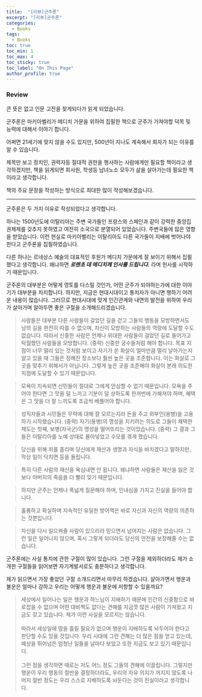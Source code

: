 ```yaml
---
title:  "[리뷰]군주론"
excerpt: "[리뷰]군주론"
categories:
  - Books
tags:
  - Books
toc: true
toc_min: 1
toc_max: 4
toc_sticky: true
toc_label: "On This Page"
author_profile: true
---
```


### Review

큰 뜻은 없고 인문 고전을 찾게되다가 읽게 되었습니다.

군주론은 마키아벨리가 메디치 가문을 위하여 집필한 책으로 군주가 가져야할 덕목 및 능력에 대해서 이야기 합니다.

어쩌면 21세기에 맞지 않을 수도 있지만, 500년이 지나도 계속해서 회자가 되는 이유를 알 수 있습니다.

제목만 보고 정치인, 권력자등 절대적 권한을 행사하는 사람에게만 필요할 책이라고 생각하겠지만, 책을 읽게되면 회사원, 학생등 남녀노소 모두가 삶을 살아가는데 필요한 책이라고 생각합니다.

책의 주요 문장을 작성하는 방식으로 최대한 많이 작성해보겠습니다.

---

군주론은 두 가지 이유로 작성되었다고 생각합니다.

하나는 1500년도에 이탈리아는 주변 국가들인 프랑스와 스페인과 같이 강력한 중앙집권체제를 갖추지 못하였고 여전히 소국으로 분열되어 있었습니다. 주변국들에 많은 영향을 받았습니다. 이런 현실로 마키아벨리는 이탈리아도 다른 국가들이 지배에 벗어나야 한다고 군주론을 집필하였습니다.

다른 하나는 르네상스 예술의 대표적인 후원가 메디치 가문에게 잘 보이기 위해서 집필했다고 생각합니다. 왜냐하면 ***로렌초 데 메디치께 인사를 드립니다.*** 라며 헌사를 시작하기 때문입니다.

군주론의 대부분은 어떻게 영토를 다스릴 것인가, 어떤 군주가 되야하는가에 대한 이야기가 대부분을 차지합니다. 하지만, 지금은 현대시대이고 통치자가 아니면 행하기 어려운 내용이 많습니다. 그러므로 현대시대에 맞게 인간관계와 내면의 발전을 위하여 우리가 살아가며 알아두면 좋은 구절을 소개해드리겠습니다.

> 사람들은 대부분 다른 사람들이 걸었던 길을 걷고 그들의 행동을 모방하면서도 남의 길을 완전히 따를 수 없으며, 자신이 모방하는 사람들의 역량에 도달할 수도 없습니다. 따라서 신중한 사람은 언제나 위대한 사람들이 걸었던 길로 들어가고 탁월했던 사람들을 모방합니다. (중략) 신중한 궁수들처럼 해야 합니다. 목표 지점이 너무 멀리 있는 것처럼 보이고 자기가 쏜 화살이 얼마만큼 멀리 날아가는지 알고 있을 때 그들은 정해진 장소보다 훨씬 높은 곳을 조준합니다. 이는 화살로 그곳을 맞추기 위해서가 아닙니다. 그렇게 높은 곳을 조준해야 화살이 본래 의도한 지점에 도달할 수 있기 때문입니다.

> 모욕이 지속되면 신민들이 절대로 그에게 안심할 수 없기 때문입니다. 모욕을 주어야 한다면 그 맛을 덜 느끼고 기분이 덜 상하도록 한꺼번에 가해져야 하며, 혜택은 그 맛을 더 잘 느끼도록 조금씩 베풀어야 합니다.

> 성직자들과 시민들은 무력에 대해 잘 모르는지라 돈을 주고 외부인(용병)을 고용하기 시작했습니다. (중략) 자기(용병)의 명성을 지키려는 의도로 그들이 채택한 제도는 첫째, 보병(자국군)의 명성을 떨어뜨리는 것이었습니다. (중략) 그 결과 그들은 이탈리아를 노예 상태로 몰아넣었고 수모를 겪게 했습니다.

> 당신을 위해 피를 흘리며 당신에게 재산과 생명과 자식을 바치겠다고 말하지만, 막상 일이 닥치면 등을 돌립니다.

> 특히 다른 사람의 재산을 욕심내면 안 됩니다. 왜냐하면 사람들은 재산을 잃은 것보다 아버지의 죽음을 더 빨리 잊기 때문입니다.

> 하지만 군주는 언제나 폭넓게 질문해야 하며, 인내심을 가지고 진실을 들어야 합니다.

> 훌륭하고 확실하며 지속적인 유일한 방어책은 바로 자신과 자신의 역량의 의존하는 것뿐입니다.

> 자신을 다시 일으켜줄 사람이 있으리라 믿으면서 넘어지는 사람은 없습니다. 그런 일은 일어나지 않으며, 혹시 그렇게 되더라도 당신의 안전을 보장해줄 수는 없습니다.

군주론에는 사실 통치에 관한 구절이 많이 있습니다. 그런 구절을 제외하더라도 제가 소개한 구절들을 읽어보면 자기계발서로도 충분하다고 생각합니다.

제가 읽으면서 가장 좋았던 구절 소개드리면서 마무리 하겠습니다. 살아가면서 행운과 불운은 얼마나 강하고 우리는 어떻게 행운과 불운에 저항할 수 있을까요?

> 세상에서 일어나는 일은 행운과 하느님이 지배하기 때문에 인간의 신중함으로 바로잡을 수 없으며 어떤 대비책도 없다는 견해를 지금껏 많은 사람이 가져왔고 지금도 갖고 있습니다. 제가 이런 사실을 모르지는 않습니다.<br/><br/>따라서 세상일에 땀을 흘릴 필요가 없으며 행운이 지배하도록 놔두어야 한다고 판단할 수도 있을 것입니다. 우리 시대에 그런 견해는 더 많은 힘을 얻고 있는데, 예상을 뛰어넘은 엄청난 일들을 날마다 보았고 또한 지금도 보고 있기 때문입니다.<br/><br/>그런 점을 생각하면 때로는 저도 어느 정도 그들의 견해에 이끌립니다. 그렇지만 행운이 우리 행동의 절반을 결정하더라도, 우리의 자유 의지가 꺼지지 않도록 나머지 절반 정도는 우리 스스로 지배하도록 놔둔다는 것이 진실이라고 생각합니다.